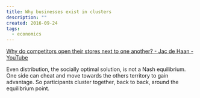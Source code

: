 ```yaml
---
title: Why businesses exist in clusters
description: ""
created: 2016-09-24
tags:
  - economics
---
```


[Why do competitors open their stores next to one another? - Jac de Haan - YouTube](https://www.youtube.com/watch?v=jILgxeNBK_8)

Even distribution, the socially optimal solution, is not a Nash equilibrium. One side can cheat and move towards the others territory to gain advantage. So participants cluster together, back to back, around the equilibrium point.
